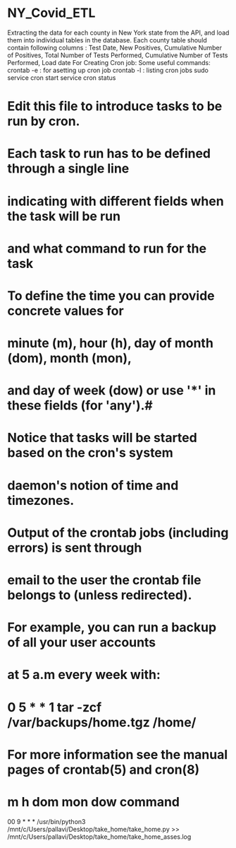 # NY_Covid_ETL
Extracting the data for each county in New York state from the API, and load them into individual tables in the database. Each county table should contain following columns : Test Date, New Positives, Cumulative Number of Positives, Total Number of Tests Performed, Cumulative Number of Tests Performed, Load date
For Creating Cron job:
Some useful commands:
  crontab -e : for asetting up cron job 
  crontab -l : listing cron jobs
  sudo service cron start
  service cron status
  
# Edit this file to introduce tasks to be run by cron.
#
# Each task to run has to be defined through a single line
# indicating with different fields when the task will be run
# and what command to run for the task
#
# To define the time you can provide concrete values for
# minute (m), hour (h), day of month (dom), month (mon),
# and day of week (dow) or use '*' in these fields (for 'any').#
# Notice that tasks will be started based on the cron's system
# daemon's notion of time and timezones.
#
# Output of the crontab jobs (including errors) is sent through
# email to the user the crontab file belongs to (unless redirected).
#
# For example, you can run a backup of all your user accounts
# at 5 a.m every week with:
# 0 5 * * 1 tar -zcf /var/backups/home.tgz /home/
#
# For more information see the manual pages of crontab(5) and cron(8)
#
# m h  dom mon dow   command

 00 9 * * * /usr/bin/python3 /mnt/c/Users/pallavi/Desktop/take_home/take_home.py >> /mnt/c/Users/pallavi/Desktop/take_home/take_home_asses.log
